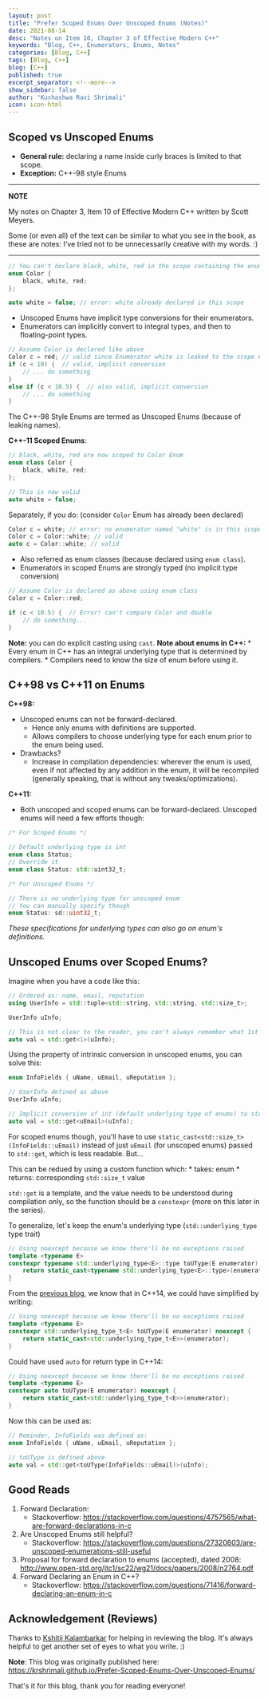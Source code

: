 ```yaml
---
layout: post
title: "Prefer Scoped Enums Over Unscoped Enums (Notes)"
date: 2021-08-14
desc: "Notes on Item 10, Chapter 3 of Effective Modern C++"
keywords: "Blog, C++, Enumerators, Enums, Notes"
categories: [Blog, C++]
tags: [Blog, C++]
blog: [C++]
published: true
excerpt_separator: <!--more-->
show_sidebar: false
author: "Kushashwa Ravi Shrimali"
icon: icon-html
---
```


## Scoped vs Unscoped Enums 

* **General rule:** declaring a name inside curly braces is limited to that scope.
* **Exception:** C++-98 style Enums

<!--more-->

---
**NOTE**

My notes on Chapter 3, Item 10 of Effective Modern C++ written by Scott Meyers.

Some (or even all) of the text can be similar to what you see in the book, as these are notes: I've tried not to be unnecessarily creative with my words. :)

---

```cpp
// You can't declare black, white, red in the scope containing the enum Color
enum Color {
    black, white, red;
};

auto white = false; // error: white already declared in this scope
```

* Unscoped Enums have implicit type conversions for their enumerators.
* Enumerators can implicitly convert to integral types, and then to floating-point types.

```cpp
// Assume Color is declared like above
Color c = red; // valid since Enumerator white is leaked to the scope Color is in
if (c < 10) {  // valid, implicit conversion
    // ... do something
}
else if (c < 10.5) {  // also valid, implicit conversion
    // ... do something
}
```

The C++-98 Style Enums are termed as Unscoped Enums (because of leaking names).

**C++-11 Scoped Enums**:

```cpp
// black, white, red are now scoped to Color Enum
enum class Color {
    black, white, red;
};

// This is now valid
auto white = false;
```

Separately, if you do: (consider `Color` Enum has already been declared)

```cpp
Color c = white; // error: no enumerator named "white" is in this scope
Color c = Color::white; // valid
auto c = Color::white; // valid
```

* Also referred as enum classes (because declared using `enum class`).
* Enumerators in scoped Enums are strongly typed (no implicit type conversion)

```cpp
// Assume Color is declared as above using enum class
Color c = Color::red;

if (c < 10.5) {  // Error! can't compare Color and double
    // do something...
}
```

**Note:** you can do explicit casting using `cast`.
**Note about enums in C++:**
    * Every enum in C++ has an integral underlying type that is determined by compilers.
    * Compilers need to know the size of enum before using it.

## C++98 vs C++11 on Enums

**C++98:**

* Unscoped enums can not be forward-declared.
    * Hence only enums with definitions are supported.
    * Allows compilers to choose underlying type for each enum prior to the enum being used.
* Drawbacks?
    * Increase in compilation dependencies: wherever the enum is used, even if not affected by any addition in the enum, it will be recompiled (generally speaking, that is without any tweaks/optimizations).

**C++11:**

* Both unscoped and scoped enums can be forward-declared. Unscoped enums will need a few efforts though:

```cpp
/* For Scoped Enums */

// Default underlying type is int
enum class Status; 
// Override it
enum class Status: std::uint32_t;

/* For Unscoped Enums */

// There is no underlying type for unscoped enum
// You can manually specify though
enum Status: sd::uint32_t;
```

_These specifications for underlying types can also go on enum's definitions._

## Unscoped Enums over Scoped Enums?

Imagine when you have a code like this:

```cpp
// Ordered as: name, email, reputation
using UserInfo = std::tuple<std::string, std::string, std::size_t>;

UserInfo uInfo;

// This is not clear to the reader, you can't always remember what 1st indexed field in UserInfo is
auto val = std::get<1>(uInfo);
```

Using the property of intrinsic conversion in unscoped enums, you can solve this:

```cpp
enum InfoFields { uName, uEmail, uReputation };

// UserInfo defined as above
UserInfo uInfo;

// Implicit conversion of int (default underlying type of enums) to std::size_t (that's what std::get takes)
auto val = std::get<uEmail>(uInfo);
```

For scoped enums though, you'll have to use `static_cast<std::size_t>(InfoFields::uEmail)` instead of just `uEmail` (for unscoped enums) passed to `std::get`, which is less readable. But...

This can be redued by using a custom function which:
    * takes: enum
    * returns: corresponding `std::size_t` value

`std::get` is a template, and the value needs to be understood during compilation only, so the function should be a `constexpr` (more on this later in the series).

To generalize, let's keep the enum's underlying type (`std::underlying_type` type trait)

```cpp
// Using noexcept because we know there'll be no exceptions raised
template <typename E>
constexpr typename std::underlying_type<E>::type toUType(E enumerator) noexcept {
    return static_cast<typename std::underlying_type<E>::type>(enumerator);
}
```

From the [previous blog](https://krshrimali.github.io/Alias-Declarations-over-Typedefs-CPP/), we know that in C++14, we could have simplified by writing:

```cpp
// Using noexcept because we know there'll be no exceptions raised
template <typename E>
constexpr std::underlying_type_t<E> toUType(E enumerator) noexcept {
    return static_cast<std::underlying_type_t<E>>(enumerator);
}
```

Could have used `auto` for return type in C++14:


```cpp
// Using noexcept because we know there'll be no exceptions raised
template <typename E>
constexpr auto toUType(E enumerator) noexcept {
    return static_cast<std::underlying_type_t<E>>(enumerator);
}
```

Now this can be used as:

```cpp
// Reminder, InfoFields was defined as:
enum InfoFields { uName, uEmail, uReputation };

// toUType is defined above
auto val = std::get<toUType(InfoFields::uEmail)>(uInfo);
```

## Good Reads

1. Forward Declaration:
    * Stackoverflow: https://stackoverflow.com/questions/4757565/what-are-forward-declarations-in-c
2. Are Unscoped Enums still helpful?
    * Stackoverflow: https://stackoverflow.com/questions/27320603/are-unscoped-enumerations-still-useful
3. Proposal for forward declaration to enums (accepted), dated 2008: http://www.open-std.org/jtc1/sc22/wg21/docs/papers/2008/n2764.pdf
4. Forward Declaring an Enum in C++? 
    * Stackoverflow: https://stackoverflow.com/questions/71416/forward-declaring-an-enum-in-c

## Acknowledgement (Reviews)

Thanks to [Kshitij Kalambarkar](kshitij12345.github.io) for helping in reviewing the blog. It's always helpful to get another set of eyes to what you write. :)

**Note**: This blog was originally published here: https://krshrimali.github.io/Prefer-Scoped-Enums-Over-Unscoped-Enums/

That's it for this blog, thank you for reading everyone!
